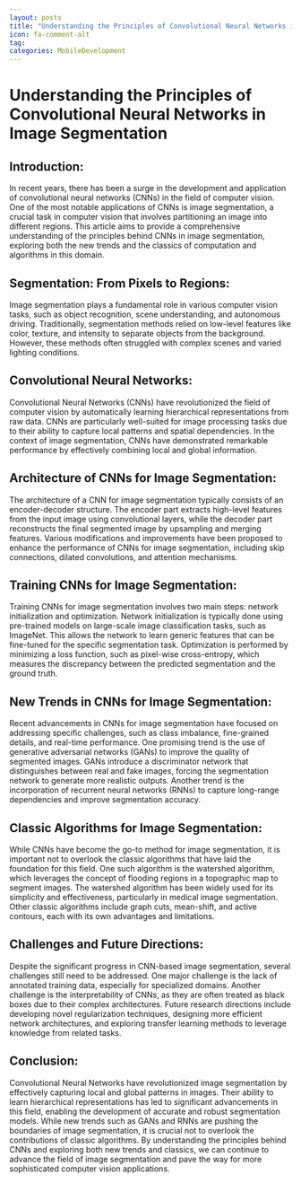 ```yaml
---
layout: posts
title: "Understanding the Principles of Convolutional Neural Networks in Image Segmentation"
icon: fa-comment-alt
tag:      
categories: MobileDevelopment
---
```



# Understanding the Principles of Convolutional Neural Networks in Image Segmentation

## Introduction:
In recent years, there has been a surge in the development and application of convolutional neural networks (CNNs) in the field of computer vision. One of the most notable applications of CNNs is image segmentation, a crucial task in computer vision that involves partitioning an image into different regions. This article aims to provide a comprehensive understanding of the principles behind CNNs in image segmentation, exploring both the new trends and the classics of computation and algorithms in this domain.

## Segmentation: From Pixels to Regions:
Image segmentation plays a fundamental role in various computer vision tasks, such as object recognition, scene understanding, and autonomous driving. Traditionally, segmentation methods relied on low-level features like color, texture, and intensity to separate objects from the background. However, these methods often struggled with complex scenes and varied lighting conditions.

## Convolutional Neural Networks:
Convolutional Neural Networks (CNNs) have revolutionized the field of computer vision by automatically learning hierarchical representations from raw data. CNNs are particularly well-suited for image processing tasks due to their ability to capture local patterns and spatial dependencies. In the context of image segmentation, CNNs have demonstrated remarkable performance by effectively combining local and global information.

## Architecture of CNNs for Image Segmentation:
The architecture of a CNN for image segmentation typically consists of an encoder-decoder structure. The encoder part extracts high-level features from the input image using convolutional layers, while the decoder part reconstructs the final segmented image by upsampling and merging features. Various modifications and improvements have been proposed to enhance the performance of CNNs for image segmentation, including skip connections, dilated convolutions, and attention mechanisms.

## Training CNNs for Image Segmentation:
Training CNNs for image segmentation involves two main steps: network initialization and optimization. Network initialization is typically done using pre-trained models on large-scale image classification tasks, such as ImageNet. This allows the network to learn generic features that can be fine-tuned for the specific segmentation task. Optimization is performed by minimizing a loss function, such as pixel-wise cross-entropy, which measures the discrepancy between the predicted segmentation and the ground truth.

## New Trends in CNNs for Image Segmentation:
Recent advancements in CNNs for image segmentation have focused on addressing specific challenges, such as class imbalance, fine-grained details, and real-time performance. One promising trend is the use of generative adversarial networks (GANs) to improve the quality of segmented images. GANs introduce a discriminator network that distinguishes between real and fake images, forcing the segmentation network to generate more realistic outputs. Another trend is the incorporation of recurrent neural networks (RNNs) to capture long-range dependencies and improve segmentation accuracy.

## Classic Algorithms for Image Segmentation:
While CNNs have become the go-to method for image segmentation, it is important not to overlook the classic algorithms that have laid the foundation for this field. One such algorithm is the watershed algorithm, which leverages the concept of flooding regions in a topographic map to segment images. The watershed algorithm has been widely used for its simplicity and effectiveness, particularly in medical image segmentation. Other classic algorithms include graph cuts, mean-shift, and active contours, each with its own advantages and limitations.

## Challenges and Future Directions:
Despite the significant progress in CNN-based image segmentation, several challenges still need to be addressed. One major challenge is the lack of annotated training data, especially for specialized domains. Another challenge is the interpretability of CNNs, as they are often treated as black boxes due to their complex architectures. Future research directions include developing novel regularization techniques, designing more efficient network architectures, and exploring transfer learning methods to leverage knowledge from related tasks.

## Conclusion:
Convolutional Neural Networks have revolutionized image segmentation by effectively capturing local and global patterns in images. Their ability to learn hierarchical representations has led to significant advancements in this field, enabling the development of accurate and robust segmentation models. While new trends such as GANs and RNNs are pushing the boundaries of image segmentation, it is crucial not to overlook the contributions of classic algorithms. By understanding the principles behind CNNs and exploring both new trends and classics, we can continue to advance the field of image segmentation and pave the way for more sophisticated computer vision applications.